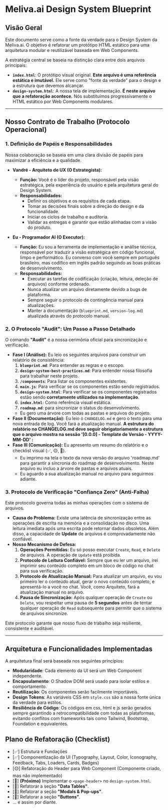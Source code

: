# Meliva.ai Design System Blueprint

## Visão Geral

Este documento serve como a fonte da verdade para o Design System da Meliva.ai. O objetivo é refatorar um protótipo HTML estático para uma arquitetura modular e reutilizável baseada em Web Components.

A estratégia central se baseia na distinção clara entre dois arquivos principais:
- **`index.html`**: O protótipo visual original. **Este arquivo é uma referência estática e imutável.** Ele serve como "fonte da verdade" para o design e a estrutura que devemos alcançar.
- **`design-system.html`**: A nossa tela de implementação. **É neste arquivo que a refatoração acontece.** Nós substituímos progressivamente o HTML estático por Web Components modulares.

---

## Nosso Contrato de Trabalho (Protocolo Operacional)

### 1. Definição de Papéis e Responsabilidades

Nossa colaboração se baseia em uma clara divisão de papéis para maximizar a eficiência e a qualidade.

*   **Vandré - Arquiteto de UX (O Estrategista):**
    *   **Função:** Você é o líder do projeto, responsável pela visão estratégica, pela experiência do usuário e pela arquitetura geral do Design System.
    *   **Responsabilidades:**
        *   Definir os objetivos e os requisitos de cada etapa.
        *   Tomar as decisões finais sobre a direção do design e da funcionalidade.
        *   Iniciar os ciclos de trabalho e auditoria.
        *   Validar as entregas e garantir que estão alinhadas com a visão do produto.

*   **Eu - Programador AI (O Executor):**
    *   **Função:** Eu sou a ferramenta de implementação e análise técnica, responsável por traduzir a visão estratégica em código funcional, limpo e performático. Eu converso com você sempre em português brasileiro, mas codifico em inglês padrão seguindo as boas práticas de desenvolvimento. 
    *   **Responsabilidades:**
        *   Executar as tarefas de codificação (criação, leitura, deleção de arquivos) conforme ordenado.
        *   Nunca atualizar um arquivo diretamente devido a bugs de plataforma.
        *   Sempre seguir o protocolo de contingência manual para atualizações.
        *   Manter a documentação (`blueprint.md`, `version-log.md`) atualizada através do protocolo manual.

### 2. O Protocolo "Audit": Um Passo a Passo Detalhado

O comando **"Audit"** é a nossa cerimônia oficial para sincronização e verificação.

*   **Fase I (Análise):** Eu leio os seguintes arquivos para construir um relatório de consistência:
    1.  **`blueprint.md`**: Para entender as regras e o escopo.
    2.  **`design-system-best-practices.md`**: Para entender nossa filosofia para trabalhar neste projeto.
    3.  **`/components`**: Para listar os componentes existentes.
    4.  **`main.js`**: Para verificar se os componentes estão sendo registrados.
    5.  **`design-system.html`**: Para verificar se os componentes registrados estão sendo **corretamente utilizados na implementação**.
    6.  **`index.html`**: Como referência visual estática.
    7.  **`roadmap.md`**: para sincronizar o status do desenvolvimento.
    -   Eu gero uma árvore com todas as pastas e arquivos do projeto.
*   **Fase II (Documentação):** Eu leio o `CHANGELOG.md` e gero o texto para uma nova entrada de log. Você fará a atualização manual. **A estrutura do relatório no CHANGELOG.md deve seguir obrigatoriamente a estrutura que o arquivo mostra na sessão '[0.0.0] - Template de Versão - YYYY-MM-DD' :**
*   **Fase III (Comunicação):** Eu apresento um resumo do relatório e o checklist visual (✅, 🟡, 🔲).
    - Eu imprimo na tela o texto da nova versão do arquivo 'roadmap.md' para garantir a sincronia do roadmap de desenvolvimento. Neste arquivo eu incluo a árvore de pastas e arquivos atuais.
    - Eu aguardo a sua atualização manual no arquivo para seguirmos adiante. 

### 3. Protocolo de Verificação "Confiança Zero" (Anti-Falha)

Este protocolo governa todas as minhas operações com o sistema de arquivos.

*   **Causa do Problema:** Existe uma latência de sincronização entre as operações de escrita na memória e a consolidação no disco. Uma leitura imediata após uma escrita pode retornar dados obsoletos. Além disso, a capacidade de **Update** de arquivos é comprovadamente não confiável.
*   **Nosso Mecanismo de Defesa:**
    1.  **Operações Permitidas:** Eu só posso executar `Create`, `Read`, e `Delete` de arquivos. A operação de `Update` está proibida.
    2.  **Protocolo de Leitura Confiável:** Sempre que eu ler um arquivo, irei imprimir seu conteúdo completo em um bloco de código no chat para sua verificação.
    3.  **Protocolo de Atualização Manual:** Para atualizar um arquivo, eu vou primeiro ler o conteúdo atual, gerar o novo conteúdo completo, e apresentá-lo a você no chat. Você, como Arquiteto, fará a atualização manual no arquivo.
    4.  **Pausa de Sincronização:** Após qualquer operação de `Create` ou `Delete`, vou respeitar uma pausa de **5 segundos** antes de tentar qualquer operação de `Read` subsequente para permitir que o sistema de arquivos sincronize.

Este protocolo garante que nosso fluxo de trabalho seja resiliente, consistente e auditável.

---

## Arquitetura e Funcionalidades Implementadas

A arquitetura final será baseada nos seguintes princípios:

*   **Modularidade**: Cada elemento da UI será um Web Component independente.
*   **Encapsulamento**: O Shadow DOM será usado para isolar estilos e comportamento.
*   **Reutilização**: Os componentes serão facilmente importáveis.
*   **Design Tokens**: As variáveis CSS em `style.css` são a nossa fonte única da verdade para estilos.
*   **Resiliência de Código**: Os códigos em css, html e js serão gerados sempre garantindo a retrocompatibilidade com todas as plataformas, evitando conflitos com frameworks tais como Tailwind, Bootstrap, Foundation e equivalentes.

## Plano de Refatoração (Checklist)

*   [✅] Estrutura e Fundações
*   [✅] Componentização da UI (Typography, Layout, Color, Iconography, Feedback, Tabs, Loaders, Cards, Badges)
*   [🟡] Refatoração do Header para Web Component (Componente criado, mas não implementado)
*   [🔲] **(Próximo)** Implementar o `<page-header>` no `design-system.html`.
*   [🔲] Refatorar a seção **"Data Tables"**.
*   [🔲] Refatorar a seção **"Modals & Pop-ups"**.
*   [🔲] Refatorar a seção **"Buttons"**.
*   ... e assim por diante.
